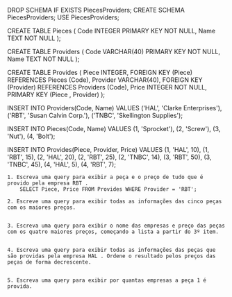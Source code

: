 DROP SCHEMA IF EXISTS PiecesProviders;
CREATE SCHEMA PiecesProviders;
USE PiecesProviders;

CREATE TABLE Pieces (
  Code INTEGER PRIMARY KEY NOT NULL,
  Name TEXT NOT NULL
);

CREATE TABLE Providers (
  Code VARCHAR(40) PRIMARY KEY NOT NULL,
  Name TEXT NOT NULL
);

CREATE TABLE Provides (
  Piece INTEGER,
  FOREIGN KEY (Piece) REFERENCES Pieces (Code),
  Provider VARCHAR(40),
  FOREIGN KEY (Provider) REFERENCES Providers (Code),
  Price INTEGER NOT NULL,
  PRIMARY KEY (Piece , Provider)
);

INSERT INTO Providers(Code, Name)
  VALUES ('HAL', 'Clarke Enterprises'),
    ('RBT', 'Susan Calvin Corp.'),
    ('TNBC', 'Skellington Supplies');

INSERT INTO Pieces(Code, Name)
  VALUES (1, 'Sprocket'),
    (2, 'Screw'),
    (3, 'Nut'),
    (4, 'Bolt');

INSERT INTO Provides(Piece, Provider, Price)
  VALUES (1, 'HAL', 10),
    (1, 'RBT', 15),
    (2, 'HAL', 20),
    (2, 'RBT', 25),
    (2, 'TNBC', 14),
    (3, 'RBT', 50),
    (3, 'TNBC', 45),
    (4, 'HAL', 5),
    (4, 'RBT', 7);
    
   	1. Escreva uma query para exibir a peça e o preço de tudo que é provido pela empresa RBT .
   		SELECT Piece, Price FROM Provides WHERE Provider = 'RBT';

    2. Escreve uma query para exibir todas as informações das cinco peças com os maiores preços.
    
    
    3. Escreva uma query para exibir o nome das empresas e preço das peças com os quatro maiores preços, começando a lista a partir do 3º item.
    
    
    4. Escreva uma query para exibir todas as informações das peças que são providas pela empresa HAL . Ordene o resultado pelos preços das peças de forma decrescente.
    
    
    5. Escreva uma query para exibir por quantas empresas a peça 1 é provida. 
